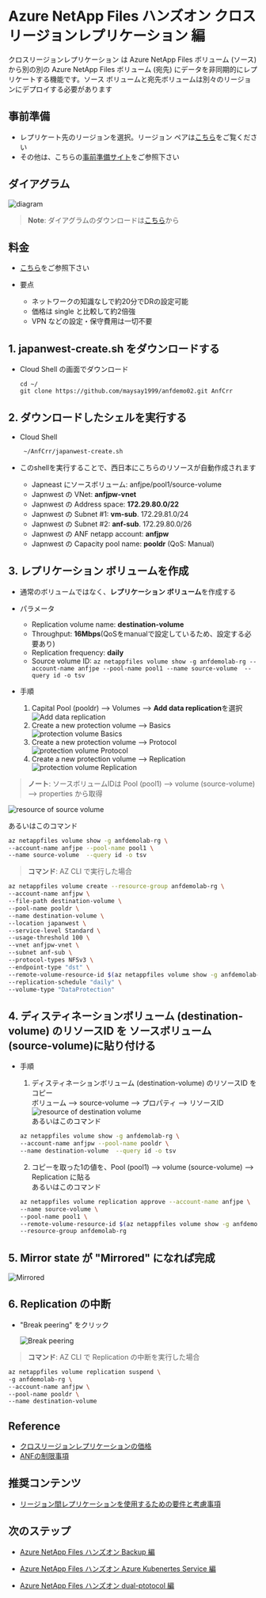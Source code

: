 # Azure NetApp Files ハンズオン クロスリージョンレプリケーション 編

クロスリージョンレプリケーション は Azure NetApp Files ボリューム (ソース) から別の別の Azure NetApp Files ボリューム (宛先) にデータを非同期的にレプリケートする機能です。ソース ボリュームと宛先ボリュームは別々のリージョンにデプロイする必要があります

## 事前準備

* レプリケート先のリージョンを選択。リージョン ペアは[こちら](https://docs.microsoft.com/ja-jp/azure/azure-netapp-files/cross-region-replication-introduction#azure-regional-pairs)をご覧ください
* その他は、こちらの[事前準備サイト](https://github.com/maysay1999/tipstricks/blob/main/anf-demo-creation.md)をご参照下さい

## ダイアグラム

![diagram](https://github.com/maysay1999/anfdemo02/blob/main/images/anf-crr-diagram.png)

> **Note**:  ダイアグラムのダウンロードは[こちら](https://github.com/maysay1999/anfdemo02/blob/main/pdfs/220606_hands-on_diagram_crr.pdf)から

## 料金

* [こちら](https://azure.microsoft.com/ja-jp/pricing/details/netapp/)をご参照下さい

* 要点  
  * ネットワークの知識なしで約20分でDRの設定可能  
  * 価格は single と比較して約2倍強
  * VPN などの設定・保守費用は一切不要  

## 1. japanwest-create.sh をダウンロードする

* Cloud Shell の画面でダウンロード

  ```git
  cd ~/
  git clone https://github.com/maysay1999/anfdemo02.git AnfCrr
  ```

## 2. ダウンロードしたシェルを実行する

* Cloud Shell

  ```bash
   ~/AnfCrr/japanwest-create.sh
  ```

* このshellを実行することで、西日本にこちらのリソースが自動作成されます
  * Japneast にソースボリューム: anfjpe/pool1/source-volume  
  * Japnwest の VNet: **anfjpw-vnet**  
  * Japnwest の Address space:  **172.29.80.0/22**  
  * Japnwest の Subnet #1: **vm-sub**.  172.29.81.0/24  
  * Japnwest の Subnet #2: **anf-sub**.  172.29.80.0/26  
  * Japnwest の ANF netapp account: **anfjpw**  
  * Japnwest の Capacity pool name: **pooldr** (QoS: Manual)  

## 3. レプリケーション ボリュームを作成

* 通常のボリュームではなく、**レプリケーション ボリューム**を作成する

* パラメータ
  * Replication volume name: **destination-volume**  
  * Throughput: **16Mbps**(QoSをmanualで設定しているため、設定する必要あり)  
  * Replication frequency: **daily**  
  * Source volume ID: `az netappfiles volume show -g anfdemolab-rg --account-name anfjpe --pool-name pool1 --name source-volume  --query id -o tsv`  

* 手順  
  1. Capital Pool (pooldr) --> Volumes --> **Add data replication**を選択  
     ![Add data replication](https://github.com/maysay1999/anfdemo02/blob/main/images/anf-crr-replication_volume.png)  
  2. Create a new protection volume --> Basics  
     ![protection volume Basics](https://github.com/maysay1999/anfdemo02/blob/main/images/anf-crr-replication_volume2.png)  
  3. Create a new protection volume --> Protocol  
     ![protection volume Protocol](https://github.com/maysay1999/anfdemo02/blob/main/images/anf-crr-replication_volume3.png)  
  4. Create a new protection volume --> Replication
    ![protection volume Replication](https://github.com/maysay1999/anfdemo02/blob/main/images/anf-crr-replication_volume4.png)  

> **ノート**:  ソースボリュームIDは Pool (pool1) --> volume (source-volume) --> properties から取得  

   ![resource of source volume](https://github.com/maysay1999/anfdemo02/blob/main/images/anf-crr-volumeid_src.png)  
  
  あるいはこのコマンド  

  ```bash
  az netappfiles volume show -g anfdemolab-rg \
  --account-name anfjpe --pool-name pool1 \
  --name source-volume  --query id -o tsv
  ```

> **コマンド**:  AZ CLI で実行した場合

  ```bash
  az netappfiles volume create --resource-group anfdemolab-rg \
  --account-name anfjpw \
  --file-path destination-volume \
  --pool-name pooldr \
  --name destination-volume \
  --location japanwest \
  --service-level Standard \
  --usage-threshold 100 \
  --vnet anfjpw-vnet \
  --subnet anf-sub \
  --protocol-types NFSv3 \
  --endpoint-type "dst" \
  --remote-volume-resource-id $(az netappfiles volume show -g anfdemolab-rg --account-name anfjpe --pool-name pool1 --name source-volume  --query id -o tsv) \
  --replication-schedule "daily" \
  --volume-type "DataProtection"
  ```

## 4. ディスティネーションボリューム (destination-volume) のリソースID を ソースボリューム (source-volume)に貼り付ける

* 手順  
  1. ディスティネーションボリューム (destination-volume) のリソースID をコピー  
     ボリューム --> source-volume --> プロパティ --> リソースID
     ![resource of destination volume](https://github.com/maysay1999/anfdemo02/blob/main/images/anf-crr-volumeid_dst.png)  
      あるいはこのコマンド

  ```bash
  az netappfiles volume show -g anfdemolab-rg \
  --account-name anfjpw --pool-name pooldr \
  --name destination-volume  --query id -o tsv
  ```

  2. コピーを取った1の値を、Pool (pool1) --> volume (source-volume) --> Replication に貼る  
    あるいはこのコマンド

  ```bash
  az netappfiles volume replication approve --account-name anfjpe \
  --name source-volume \
  --pool-name pool1 \
  --remote-volume-resource-id $(az netappfiles volume show -g anfdemolab-rg --account-name anfjpw --pool-name pooldr --name destination-volume  --query id -o tsv) \
  --resource-group anfdemolab-rg
  ```

## 5. Mirror state が "Mirrored" になれば完成

  ![Mirrored](https://github.com/maysay1999/anfdemo02/blob/main/images/anf-crr-mirrored.png)  

## 6. Replication の中断

* "Break peering" をクリック

  ![Break peering](https://github.com/maysay1999/anfdemo02/blob/main/images/anf-crr-suspend.png)  

> **コマンド**:  AZ CLI で Replication の中断を実行した場合

  ```bash
  az netappfiles volume replication suspend \
  -g anfdemolab-rg \
  --account-name anfjpw \
  --pool-name pooldr \
  --name destination-volume
  ```

## Reference

* [クロスリージョンレプリケーションの価格](https://azure.microsoft.com/ja-jp/pricing/details/netapp/)
* [ANFの制限事項](https://docs.microsoft.com/ja-jp/azure/azure-netapp-files/azure-netapp-files-resource-limits)

## 推奨コンテンツ

* [リージョン間レプリケーションを使用するための要件と考慮事項](https://docs.microsoft.com/ja-jp/azure/azure-netapp-files/cross-region-replication-requirements-considerations)

## 次のステップ

* [Azure NetApp Files ハンズオン Backup 編](https://github.com/maysay1999/tipstricks/blob/main/anf-backup.md)

* [Azure NetApp Files ハンズオン Azure Kubenertes Service 編](https://github.com/maysay1999/anfdemo01/blob/main/README.md)

* [Azure NetApp Files ハンズオン dual-ptotocol 編](https://github.com/maysay1999/tipstricks/blob/main/anf-dual-protocol.md)